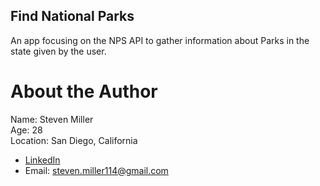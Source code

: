 ## Find National Parks

An app focusing on the NPS API to gather information about Parks in the state given by the user.

# About the Author

Name: Steven Miller<br>
Age: 28<br>
Location: San Diego, California<br>

* [LinkedIn](https://www.linkedin.com/in/steven-miller-0477bb1a5/)
* Email: <steven.miller114@gmail.com>
